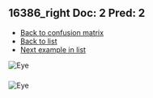 ## 16386_right Doc: 2 Pred: 2
- [Back to confusion matrix](https://github.com/juliandewit/kaggle_retinopathy/blob/master/matrix.md)
- [Back to list](https://github.com/juliandewit/kaggle_retinopathy/blob/master/lists/22/list.md)
- [Next example in list](https://github.com/juliandewit/kaggle_retinopathy/blob/master/lists/22/16/16391_left.md)

![Eye](https://retinopaty.blob.core.windows.net/size1024/16386_right_2.jpeg)

### 

![Eye]()
